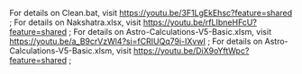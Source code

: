 For details on Clean.bat, visit https://youtu.be/3F1LgEkEhsc?feature=shared ;
For details on Nakshatra.xlsx, visit https://youtu.be/rfLIbneHFcU?feature=shared ;
For details on Astro-Calculations-V5-Basic.xlsm, visit https://youtu.be/a_B9crVzWl4?si=fCRIUQq79i-IXvwI ;
For details on Astro-Calculations-V5-Basic.xlsm, visit https://youtu.be/DiX9oYftWpc?feature=shared ;
